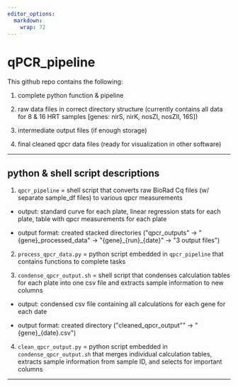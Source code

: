 ```yaml
---
editor_options: 
  markdown: 
    wrap: 72
---
```


# qPCR_pipeline

This github repo contains the following:

1.  complete python function & pipeline

2.  raw data files in correct directory structure (currently contains all data for 8 & 16 HRT samples [genes: nirS, nirK, nosZI, nosZII, 16S])

3.  intermediate output files (if enough storage)

4.  final cleaned qpcr data files (ready for visualization in other software)

------------------------------------------------------------------------

## python & shell script descriptions

1.  `qpcr_pipeline` = shell script that converts raw BioRad Cq files (w/
    separate sample_df files) to various qpcr measurements

-   output: standard curve for each plate, linear regression stats for
    each plate, table with qpcr measurements for each plate

-   output format: created stacked directories ("qpcr_outputs" -\>
    "{gene}\_processed_data" -\> "{gene}\_{run}\_{date}" -\> "3 output
    files")

2.  `process_qpcr_data.py` = python script embedded in `qpcr_pipeline`
    that contains functions to complete tasks

3.  `condense_qpcr_output.sh` = shell script that condenses calculation
    tables for each plate into one csv file and extracts sample
    information to new columns

-   output: condensed csv file containing all calculations for each gene
    for each date

-   output format: created directory ("cleaned_qpcr_output"" -\>
    "{gene}\_{date}.csv")

4.  `clean_qpcr_output.py` = python script embedded in
    `condense_qpcr_output.sh` that merges individual calculation tables,
    extracts sample information from sample ID, and selects for
    important columns

------------------------------------------------------------------------
